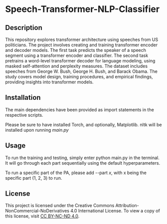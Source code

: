 # Speech-Transformer-NLP-Classifier

## Description

This repository explores transformer architecture using speeches from US politicians. The project involves creating and training transformer encoder and decoder models. The first task predicts the speaker of a speech segment using a transformer encoder and classifier. The second task pretrains a word-level transformer decoder for language modeling, using masked self-attention and perplexity measures. The dataset includes speeches from George W. Bush, George H. Bush, and Barack Obama. The study covers model design, training procedures, and empirical findings, providing insights into transformer models.

## Installation

The main dependencies have been provided as import statements in the respective scripts.

Please be sure to have installed Torch, and optionally, Matplotlib. nltk will be installed upon running *main.py*

## Usage

To run the training and testing, simply enter python main.py in the terminal. It will go through each part sequentially using the default hyperparameters.

To run a specific part of the PA, please add --part *x*, with x being the specific part (1, 2, 3) to run.

## License

This project is licensed under the Creative Commons Attribution-NonCommercial-NoDerivatives 4.0 International License. To view a copy of this license, visit [CC BY-NC-ND 4.0](https://creativecommons.org/licenses/by-nc-nd/4.0/).
